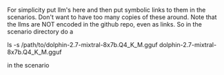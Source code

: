 For simplicity put llm's here and then put symbolic links to them in the scenarios. Don't want to have too many copies of these around. Note that the llms are NOT encoded in the github repo, even as links. So in the scenario directory do a

ls -s /path/to/dolphin-2.7-mixtral-8x7b.Q4_K_M.gguf dolphin-2.7-mixtral-8x7b.Q4_K_M.gguf

in the scenario
